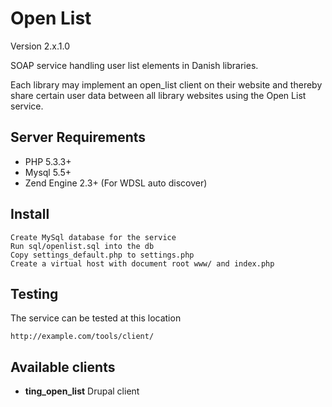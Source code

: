 # Open List

Version 2.x.1.0

SOAP service handling user list elements in Danish libraries.

Each library may implement an open_list client on their website and thereby share certain user data between all library websites using the Open List service.

## Server Requirements
  * PHP 5.3.3+
  * Mysql 5.5+
  * Zend Engine 2.3+ (For WDSL auto discover)

## Install

    Create MySql database for the service
    Run sql/openlist.sql into the db
    Copy settings_default.php to settings.php
    Create a virtual host with document root www/ and index.php

## Testing
The service can be tested at this location
    
    http://example.com/tools/client/

## Available clients
  * **ting\_open\_list** Drupal client
